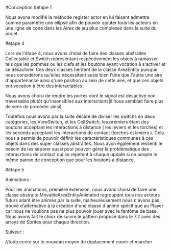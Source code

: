 #Conception 
#étape 1

Nous avons modifié la méthode register actor en lui faisant admettre comme paramètre une ellipse afin de pouvoir ajouter tous les acteurs en une ligne de code dans les Aires de jeu plus complexes dans la suite du projet.

#étape 4

Lors de l'étape 4, nous avons choisi de faire des classes abstraites Collectable et Switch représentant respectivement les objets à ramasser tels que les pommes ou les clefs et les boutons ayant vocation à s'activer et se désactiver. 
Ces deux classes héritent de la classe AreaEntity puisque nous considèrons qu'elles nécessitent aussi bien l'une que l'autre une aire d'appartenance ainsi q'une position au sein de cette aire, et que ces objets ont vocation à être des interactables.

Nous avons choisi de rendre les portes dont le signal est désactivé non traversable plutôt qu'insensibles aux interactions(il nous semblait faire plus de sens de procéder ainsi)


Toutefois nous avons par la suite décidé de diviser les switchs en deux catégories, les ViewSwitch, et les CellSwitch, les premiers étant des boutons acceptant les interactions à distance ( les leviers et les torches) et les seconds acceptant les interactions de contact (torches et leviers ).
Cela nous a permis de pouvoir définir les caractéristiques communes à ces objets dans des super classes abstraites. Nous avon également ressenti le besoin de les séparer aussi pour pouvoir gérer la problématique des interacrtions de contact qui se répètent à chaque update si on adopte le même patron de conception que pour les boutons à distance.

#étape 5 

Animations : 

Pour les animations, première extension, nous avons choisi de faire une classe abstraite MovableAreaEntityAnimated regroupant tous nos acteurs futurs allant être animés par la suite, malheureusement nous n'avons pas trouvé d'alternative à la création d'une classe d'animé spécifique au Player car nous ne voulions pas ne plus pouvoir jouer avec le fantôme de base. 
Nous avons fait le choix de suivre le pattern proposé dans le 7.2 avec des arrays de Sprites pour chaque direction.

Suiveur : 

//todo ecrire sur le nouveau moyen de deplacement courir et marcher